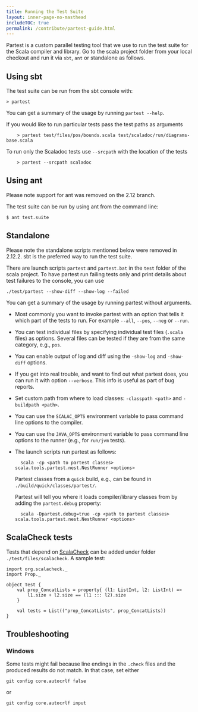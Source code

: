```yaml
---
title: Running the Test Suite
layout: inner-page-no-masthead
includeTOC: true
permalink: /contribute/partest-guide.html
---
```


Partest is a custom parallel testing tool that we use to run the test suite for the Scala compiler and library. Go to the scala project folder from your local checkout and run it via `sbt`, `ant` or standalone as follows.

## Using sbt

The test suite can be run from the sbt console with:

	> partest

You can get a summary of the usage by running `partest --help`.

If you would like to run particular tests pass the test paths as arguments

        > partest test/files/pos/bounds.scala test/scaladoc/run/diagrams-base.scala

To run only the Scaladoc tests use `--srcpath` with the location of the tests

        > partest --srcpath scaladoc

## Using ant

Please note support for ant was removed on the 2.12 branch.

The test suite can be run by using ant from the command line:

	$ ant test.suite

## Standalone

Please note the standalone scripts mentioned below were removed in 2.12.2. sbt is the preferred way to run the test suite.

There are launch scripts `partest` and `partest.bat` in the `test` folder of the scala project. To have partest run failing tests only and print details about test failures to the console, you can use

	./test/partest --show-diff --show-log --failed

You can get a summary of the usage by running partest without arguments.

* Most commonly you want to invoke partest with an option that tells it which part of the tests to run. For example `--all`, `--pos`, `--neg` or `--run`.
* You can test individual files by specifying individual test files (`.scala` files) as options. Several files can be tested if they are from the same category, e.g., `pos`.
* You can enable output of log and diff using the `-show-log` and `-show-diff` options.
* If you get into real trouble, and want to find out what partest does, you can run it with option `--verbose`. This info is useful as part of bug reports.
* Set custom path from where to load classes: `-classpath <path>` and `-buildpath <path>`.
* You can use the `SCALAC_OPTS` environment variable to pass command line options to the compiler.
* You can use the `JAVA_OPTS` environment variable to pass command line options to the runner (e.g., for `run/jvm` tests).
* The launch scripts run partest as follows:

		scala -cp <path to partest classes> scala.tools.partest.nest.NestRunner <options>

	Partest classes from a `quick` build, e.g., can be found in `./build/quick/classes/partest/`.

	Partest will tell you where it loads compiler/library classes from by adding the `partest.debug` property:

		scala -Dpartest.debug=true -cp <path to partest classes> scala.tools.partest.nest.NestRunner <options>



## ScalaCheck tests

Tests that depend on [ScalaCheck](https://github.com/rickynils/scalacheck) can be added under folder `./test/files/scalacheck`. A sample test:

	import org.scalacheck._
	import Prop._

	object Test {
		val prop_ConcatLists = property{ (l1: ListInt, l2: ListInt) =>
			l1.size + l2.size == (l1 ::: l2).size
		}

		val tests = List(("prop_ConcatLists", prop_ConcatLists))
	}

## Troubleshooting

### Windows

Some tests might fail because line endings in the `.check` files and the produced results do not match. In that case, set either

	git config core.autocrlf false

or

	git config core.autocrlf input
